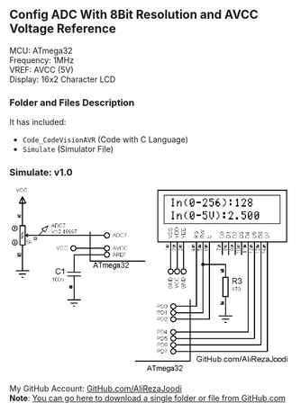 ## Config ADC With 8Bit Resolution and AVCC Voltage Reference
 
MCU:          	ATmega32  
Frequency:     	1MHz  
VREF:  		AVCC (5V)  
Display:        16x2 Character LCD  

### Folder and Files Description
It has included:
- `Code_CodeVisionAVR` (Code with C Language)
- `Simulate` (Simulator File)

### Simulate: v1.0
![](Simulate/v1.0.png)

My GitHub Account: [GitHub.com/AliRezaJoodi](https://github.com/AliRezaJoodi)  
**Note**: [You can go here to download a single folder or file from GitHub.com](https://minhaskamal.github.io/DownGit/#/home)
